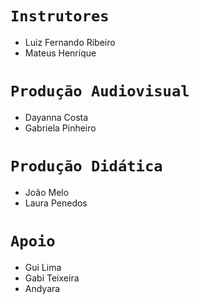 # `Instrutores`

- Luiz Fernando Ribeiro
- Mateus Henrique

# `Produção Audiovisual`

- Dayanna Costa
- Gabriela Pinheiro

# `Produção Didática`

- João Melo
- Laura Penedos

# `Apoio`

- Gui Lima
- Gabi Teixeira
- Andyara